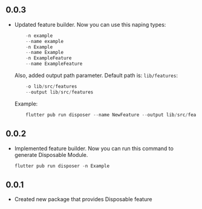 ## 0.0.3

* Updated feature builder. 
    Now you can use this naping types:
    ``` dart
        -n example
        --name example
        -n Example
        --name Example
        -n ExampleFeature
        --name ExampleFeature
    ```
    Also, added output path parameter. Default path is: `lib/features`:
    ``` dart
        -o lib/src/features
        --output lib/src/features
    ```
    Example:
    ``` dart
        flutter pub run disposer --name NewFeature --output lib/src/features
    ```

## 0.0.2

* Implemented feature builder. Now you can run this command to generate Disposable Module.
    ``` dart
    flutter pub run disposer -n Example
    ```


## 0.0.1

* Created new package that provides Disposable feature
